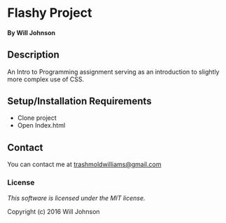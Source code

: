 # Flashy Project

#### By Will Johnson

## Description

An Intro to Programming assignment serving as an introduction to slightly more complex use of CSS.

## Setup/Installation Requirements

* Clone project
* Open Index.html

## Contact
You can contact me at trashmoldwilliams@gmail.com

### License

*This software is licensed under the MIT license.*

Copyright (c) 2016 Will Johnson
